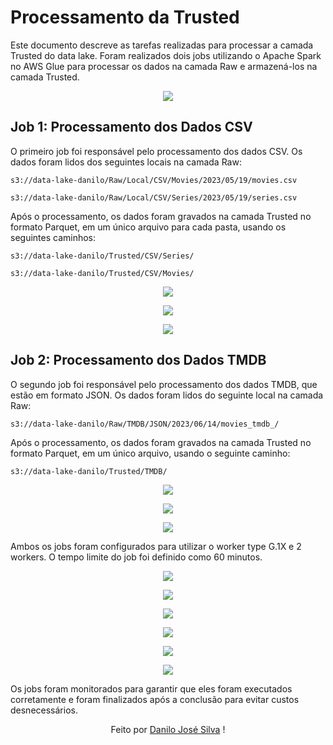 # Processamento da Trusted

Este documento descreve as tarefas realizadas para processar a camada Trusted do data lake. Foram realizados dois jobs utilizando o Apache Spark no AWS Glue para processar os dados na camada Raw e armazená-los na camada Trusted.

<p align="center"><img src="assets\Print_7.jpg"></p>

## Job 1: Processamento dos Dados CSV

O primeiro job foi responsável pelo processamento dos dados CSV. Os dados foram lidos dos seguintes locais na camada Raw:

`s3://data-lake-danilo/Raw/Local/CSV/Movies/2023/05/19/movies.csv`

`s3://data-lake-danilo/Raw/Local/CSV/Series/2023/05/19/series.csv`

Após o processamento, os dados foram gravados na camada Trusted no formato Parquet, em um único arquivo para cada pasta, usando os seguintes caminhos:

`s3://data-lake-danilo/Trusted/CSV/Series/`

`s3://data-lake-danilo/Trusted/CSV/Movies/`

<p align="center"><img src="assets\Print_1.jpg"></p>

<p align="center"><img src="assets\Print_2.jpg"></p>

<p align="center"><img src="assets\Print_3.jpg"></p>

## Job 2: Processamento dos Dados TMDB

O segundo job foi responsável pelo processamento dos dados TMDB, que estão em formato JSON. Os dados foram lidos do seguinte local na camada Raw:

`s3://data-lake-danilo/Raw/TMDB/JSON/2023/06/14/movies_tmdb_/`

Após o processamento, os dados foram gravados na camada Trusted no formato Parquet, em um único arquivo, usando o seguinte caminho:

`s3://data-lake-danilo/Trusted/TMDB/`

<p align="center"><img src="assets\Print_4.jpg"></p>

<p align="center"><img src="assets\Print_5.jpg"></p>

<p align="center"><img src="assets\Print_6.jpg"></p>

Ambos os jobs foram configurados para utilizar o worker type G.1X e 2 workers. O tempo limite do job foi definido como 60 minutos.

<p align="center"><img src="assets\Print_8.jpg"></p>

<p align="center"><img src="assets\Print_9.jpg"></p>

<p align="center"><img src="assets\Print_10.jpg"></p>

<p align="center"><img src="assets\Print_11.jpg"></p>

<p align="center"><img src="assets\Print_12.jpg"></p>

<p align="center"><img src="assets\Print_13.jpg"></p>

Os jobs foram monitorados para garantir que eles foram executados corretamente e foram finalizados após a conclusão para evitar custos desnecessários.

<p align = "center">
Feito por <a href="https://www.linkedin.com/in/danilojosesilva/">Danilo José Silva</a> ! 
</p>